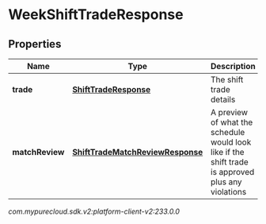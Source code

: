 # WeekShiftTradeResponse


## Properties

| Name | Type | Description | Notes |
| ------------ | ------------- | ------------- | ------------- |
| **trade** | [**ShiftTradeResponse**](ShiftTradeResponse) | The shift trade details |  [optional] |
| **matchReview** | [**ShiftTradeMatchReviewResponse**](ShiftTradeMatchReviewResponse) | A preview of what the schedule would look like if the shift trade is approved plus any violations |  [optional] |




_com.mypurecloud.sdk.v2:platform-client-v2:233.0.0_
